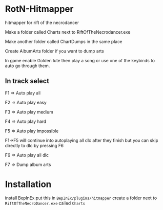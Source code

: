# RotN-Hitmapper
hitmapper for rift of the necrodancer

Make a folder called Charts next to RiftOfTheNecrodancer.exe

Make another folder called ChartDumps in the same place

Create AlbumArts folder if you want to dump arts

In game enable Golden lute then play a song or use one of the keybinds to auto go through them.

## In track select

F1 => Auto play all

F2 => Auto play easy

F3 => Auto play medium

F4 => Auto play hard

F5 => Auto play impossible

F1->F5 will continue into autoplaying all dlc after they finish but you can skip directly to dlc by pressing F6

F6 => Auto play all dlc

F7 => Dump album arts

# Installation
install BepInEx
put this in `BepInEx/plugins/hitmapper`
create a folder next to `RiftOfTheNecroDancer.exe` called `Charts`
